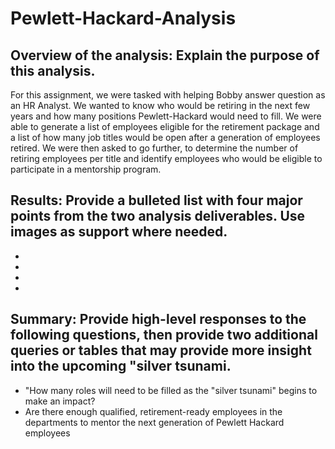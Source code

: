 # Pewlett-Hackard-Analysis
## Overview of the analysis: Explain the purpose of this analysis.
For this assignment, we were tasked with helping Bobby answer question as an HR Analyst. We wanted to know who would be retiring in the next few years and how many positions Pewlett-Hackard would need to fill. We were able to generate a list of employees eligible for the retirement package and a list of how many job titles would be open after a generation of employees retired. We were then asked to go further, to determine the number of retiring employees per title and identify employees who would be eligible to participate in a mentorship program.
## Results: Provide a bulleted list with four major points from the two analysis deliverables. Use images as support where needed.
* 
* 
* 
* 
## Summary: Provide high-level responses to the following questions, then provide two additional queries or tables that may provide more insight into the upcoming "silver tsunami.
* "How many roles will need to be filled as the "silver tsunami" begins to make an impact?
* Are there enough qualified, retirement-ready employees in the departments to mentor the next generation of Pewlett Hackard employees
